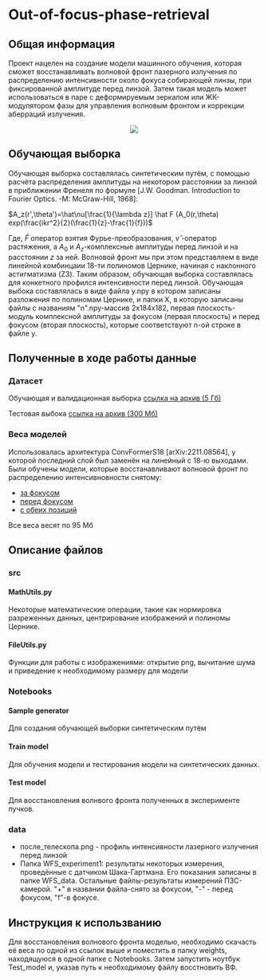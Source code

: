 # Out-of-focus-phase-retrieval

## Общая информация

Проект нацелен на создание модели машинного обучения, которая сможет восстанавливать волновой фронт лазерного излучения по распределению интенсивности около фокуса собирающей линзы, при фиксированной амплитуде перед линзой. Затем такая модель может использоваться в паре с деформируемым зеркалом или ЖК-модулятором фазы для управления волновым фронтом и коррекции аберраций излучения.
<p align="center">
  <img src=https://drive.google.com/uc?export=view&id=1k_H6a6TYQBWQoJ5XEueIzTb7ixovNTAx>
</p>

## Обучающая выборка

Обучающая выборка составлялась синтетическим путём, с помощью расчёта распределения амплитуды на некотором расстоянии за линзой в приближении Френеля по формуле [J.W. Goodman. Introduction to Fourier Optics. -M: McGraw-Hill, 1968]:


$A_z(r',\theta')=\hat\nu[\frac{1}{\lambda z}] \hat F (A_0(r,\theta) exp(\frac{ikr^2}{2}(\frac{1}{z}-\frac{1}{f}))$

Где, $\hat F$ оператор взятия Фурье-преобразования, $\hat \nu$ -оператор растяжения, а $A_0$ и $A_z$-комплексные амплитуды перед линзой и на расстоянии $z$ за ней. Волновой фронт мы при этом представляем в виде линейной комбинцаии 18-ти полиномов Цернике, начиная с наклонного астигматизма (Z3). Таким образом, обучающая выборка составлялась для конкетного профился интенсивности перед линзой.
Обучающая выбока составлялась в виде файла y.npy в котором записаны разложения по полиномам Цернике, и папки X, в которую записаны файлы с названиям "n".npy-массив 2x184x182, первая плоскость-модуль комплексной амплитуды за фокусом (первая плоскость) и перед фокусом (вторая плоскость), которые соответствуют n-ой строке в файле y.

## Полученные в ходе работы данные

### Датасет
Обучающая и валидационная выборка [ссылка на архив (5 Гб)](https://drive.google.com/file/d/1GJQNoUuhk4rlNBp1MwmwA5qtDMWiA7mN/view?usp=drive_link) 

Тестовая выбока [ссылка на архив (300 Мб)](https://drive.google.com/file/d/12z94Ac5pduBFlemM_hpoq3cMljnBAW-P/view?usp=sharing) 

### Веса моделей

Использовалась архитектура ConvFormerS18 [arXiv:2211.08564], у которой последний слой был заменён на линейный с 18-ю выходами. Были обучены модели, которые восстанавливают волновой фронт по распределению интенсивновности снятому:
* [за фокусом](https://drive.google.com/file/d/14dNBQa1X3U5koiVt5LlV7OvEF92hbsHv/view?usp=sharing)
* [перед фокусом](https://drive.google.com/file/d/1GajYZfS6c2na59GuyMGQzx2pgnQGdzs_/view?usp=sharing)
* [с обеих позиций](https://drive.google.com/file/d/1Io8RWLJicvvPHoObCff8O4ACBxBRcQpT/view?usp=sharing)

Все веса весят по 95 Мб

## Описание файлов

### src
#### MathUtils.py
Некоторые математические операции, такие как нормировка разреженных данных, центрирование изображений и полиномы Цернике.
#### FileUtils.py
Функции для работы с изображениями: открытие png, вычитание шума и приведение к необходимому размеру для модели

### Notebooks
#### Sample generator
Для создания обучающей выборки синтетическим путём
#### Train model
Для обучения модели и тестирования модели на синтетических данных.
#### Test model
Для восстановления волнвого фронта полученных в эксперименте пучков.

### data
* после_телескопа.png - профиль интенсивности лазерного излучения перед линзой
* Папка WFS_experiment1: результаты некоторых измерения, проведённые с датчиком Шака-Гартмана. Его показания записаны в папке WFS_data. Остальные файлы-результаты измерений ПЗС-камерой. "+" в названии файла-снято за фокусом, "-" - перед фокусом, "f"-в фокусе.

## Инструкция к использванию

Для восстановления волнового фронта моделью, необходимо скачасть её веса по одной из ссылок выше и поместить в папку weights, находящуюся в одной папке с Notebooks. Затем запустить ноутбук Test_model и, указав путь к необходимому файлу восстновить ВФ.


